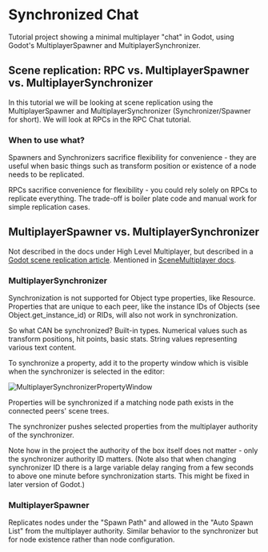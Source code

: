 # Synchronized Chat
Tutorial project showing a minimal multiplayer "chat" in Godot, using Godot's MultiplayerSpawner and MultiplayerSynchronizer.

## Scene replication: RPC vs. MultiplayerSpawner vs. MultiplayerSynchronizer
In this tutorial we will be looking at scene replication using the MultiplayerSpawner and MultiplayerSynchronizer (Synchronizer/Spawner for short). We will look at RPCs in the RPC Chat tutorial.

### When to use what?
Spawners and Synchronizers sacrifice flexibility for convenience - they are useful when basic things such as transform position or existence of a node needs to be replicated.

RPCs sacrifice convenience for flexibility - you could rely solely on RPCs to replicate everything. The trade-off is boiler plate code and manual work for simple replication cases.

## MultiplayerSpawner vs. MultiplayerSynchronizer
Not described in the docs under High Level Multiplayer, but described in a [Godot scene replication article](https://godotengine.org/article/multiplayer-in-godot-4-0-scene-replication/). Mentioned in [SceneMultiplayer docs](https://docs.godotengine.org/en/stable/classes/class_scenemultiplayer.html).

### MultiplayerSynchronizer
Synchronization is not supported for Object type properties, like Resource. Properties that are unique to each peer, like the instance IDs of Objects (see Object.get_instance_id) or RIDs, will also not work in synchronization.

So what CAN be synchronized? Built-in types. Numerical values such as transform positions, hit points, basic stats. String values representing various text content.

To synchronize a property, add it to the property window which is visible when the synchronizer is selected in the editor:

![MultiplayerSynchronizerPropertyWindow](https://github.com/jkvastad/Godot-4-Multiplayer-Tutorials/assets/9295196/f7f07970-bb93-4e31-b5dc-a9b2e7fabc65)

Properties will be synchronized if a matching node path exists in the connected peers' scene trees.

The synchronizer pushes selected properties from the multiplayer authority of the synchronizer.

Note how in the project the authority of the box itself does not matter - only the synchronizer authority ID matters. (Note also that when changing synchronizer ID there is a large variable delay ranging from a few seconds to above one minute before synchronization starts. This might be fixed in later version of Godot.)

### MultiplayerSpawner
Replicates nodes under the "Spawn Path" and allowed in the "Auto Spawn List" from the multiplayer authority. Similar behavior to the synchronizer but for node existence rather than node configuration.
